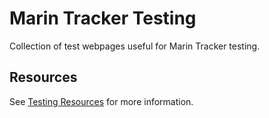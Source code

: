 # Marin Tracker Testing

Collection of test webpages useful for Marin Tracker testing.

## Resources

See [Testing Resources](TESTING) for more information.